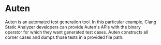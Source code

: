 # Auten

Auten is an automated test generation tool. In this particular example, Clang
Static Analyzer developers can provide Auten's APIs with the binary operator for
which they want generated test cases. Auten constructs all corner cases and
dumps those tests in a provided file path.
